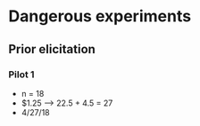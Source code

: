 # Dangerous experiments

## Prior elicitation


### Pilot 1

- n = 18
- $1.25 --> 22.5 + 4.5 = 27
- 4/27/18
